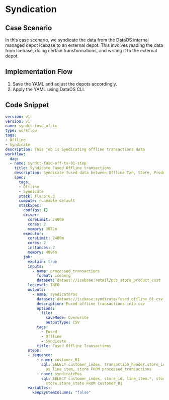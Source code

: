 # Syndication


## Case Scenario

In this case scenario, we syndicate the data from the DataOS internal managed depot icebase to an external depot. This involves reading the data from Icebase, doing certain transformations, and writing it to the external depot.

## Implementation Flow

1. Save the YAML and adjust the depots accordingly.
2. Apply the YAML using DataOS CLI.

## Code Snippet

```yaml
version: v1
version: v1
name: syndct-fusd-of-tx
type: workflow
tags:
- Offline
- Syndicate
description: This job is Syndicating offline transactions data
workflow:
  dag:
  - name: syndct-fusd-off-tx-01-step
    title: Syndicate Fused Offline transactions
    description: Syndicate fused data between Offline Txn, Store, Product and Customer in CSV format
    spec:
      tags:
      - Offline
      - Syndicate
      stack: flare:6.0
      compute: runnable-default
      stackSpec:
        configs: {}
        driver:
          coreLimit: 2400m
          cores: 2
          memory: 3072m
        executor:
          coreLimit: 2400m
          cores: 2
          instances: 2
          memory: 4096m
        job:
          explain: true
          inputs:
            - name: processed_transactions
              format: iceberg
              dataset: dataos://icebase:retail/pos_store_product_cust
          logLevel: INFO
          outputs:
            - name: syndicatePos
              dataset: dataos://icebase:syndicate/fused_offline_01_csv?acl=rw
              description: Fused offline transactions into csv
              options:
                file:
                  saveMode: Overwrite
                  outputType: CSV
              tags:
                - Fused
                - Offline
                - Syndicate
              title: Fused Offline Transactions
          steps:
          - sequence:
              - name: customer_01
                sql: SELECT customer_index, transaction_header.store_id, explode(transaction_line_item)
                  as line_item, store FROM processed_transactions
              - name: syndicatePos
                sql: SELECT customer_index, store_id, line_item.*, store.store_name, store.store_city,
                  store.store_state FROM customer_01
          variables:
            keepSystemColumns: "false"
```